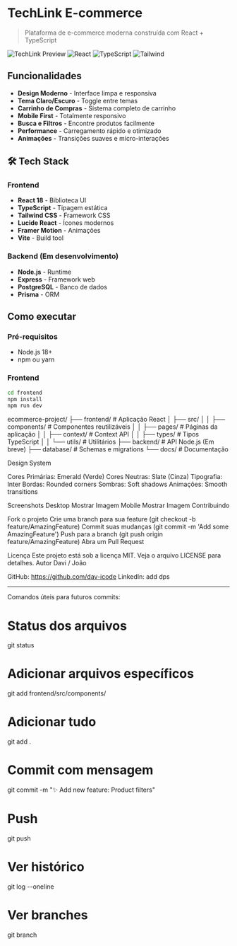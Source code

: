 # TechLink E-commerce

> Plataforma de e-commerce moderna construída com React + TypeScript

![TechLink Preview](https://img.shields.io/badge/Status-In%20Development-yellow)
![React](https://img.shields.io/badge/React-18.2.0-blue)
![TypeScript](https://img.shields.io/badge/TypeScript-5.0-blue)
![Tailwind](https://img.shields.io/badge/Tailwind-3.4-cyan)

## Funcionalidades

- **Design Moderno** - Interface limpa e responsiva
- **Tema Claro/Escuro** - Toggle entre temas
- **Carrinho de Compras** - Sistema completo de carrinho
- **Mobile First** - Totalmente responsivo
- **Busca e Filtros** - Encontre produtos facilmente
- **Performance** - Carregamento rápido e otimizado
- **Animações** - Transições suaves e micro-interações

## 🛠 Tech Stack

### Frontend

- **React 18** - Biblioteca UI
- **TypeScript** - Tipagem estática
- **Tailwind CSS** - Framework CSS
- **Lucide React** - Ícones modernos
- **Framer Motion** - Animações
- **Vite** - Build tool

### Backend (Em desenvolvimento)

- **Node.js** - Runtime
- **Express** - Framework web
- **PostgreSQL** - Banco de dados
- **Prisma** - ORM

## Como executar

### Pré-requisitos

- Node.js 18+
- npm ou yarn

### Frontend

```bash
cd frontend
npm install
npm run dev
```

ecommerce-project/
├── frontend/ # Aplicação React
│ ├── src/
│ │ ├── components/ # Componentes reutilizáveis
│ │ ├── pages/ # Páginas da aplicação
│ │ ├── context/ # Context API
│ │ ├── types/ # Tipos TypeScript
│ │ └── utils/ # Utilitários
├── backend/ # API Node.js (Em breve)
├── database/ # Schemas e migrations
└── docs/ # Documentação

Design System

Cores Primárias: Emerald (Verde)
Cores Neutras: Slate (Cinza)
Tipografia: Inter
Bordas: Rounded corners
Sombras: Soft shadows
Animações: Smooth transitions

Screenshots
Desktop
Mostrar Imagem
Mobile
Mostrar Imagem
Contribuindo

Fork o projeto
Crie uma branch para sua feature (git checkout -b feature/AmazingFeature)
Commit suas mudanças (git commit -m 'Add some AmazingFeature')
Push para a branch (git push origin feature/AmazingFeature)
Abra um Pull Request

Licença
Este projeto está sob a licença MIT. Veja o arquivo LICENSE para detalhes.
Autor
Davi / João

GitHub: https://github.com/dav-icode
LinkedIn: add dps

---

Comandos úteis para futuros commits:

# Status dos arquivos

git status

# Adicionar arquivos específicos

git add frontend/src/components/

# Adicionar tudo

git add .

# Commit com mensagem

git commit -m "✨ Add new feature: Product filters"

# Push

git push

# Ver histórico

git log --oneline

# Ver branches

git branch
